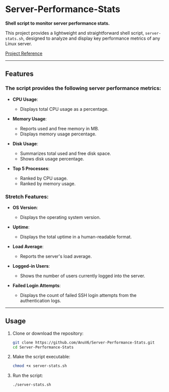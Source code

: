 # Server-Performance-Stats

**Shell script to monitor server performance stats.**

This project provides a lightweight and straightforward shell script, `server-stats.sh`, designed to analyze and display key performance metrics of any Linux server.

[Project Reference](https://roadmap.sh/projects/server-stats)

---

## Features

### The script provides the following server performance metrics:

- **CPU Usage**:
  - Displays total CPU usage as a percentage.

- **Memory Usage**:
  - Reports used and free memory in MB.
  - Displays memory usage percentage.

- **Disk Usage**:
  - Summarizes total used and free disk space.
  - Shows disk usage percentage.

- **Top 5 Processes**:
  - Ranked by CPU usage.
  - Ranked by memory usage.

### Stretch Features:
- **OS Version**:
  - Displays the operating system version.
  
- **Uptime**:
  - Displays the total uptime in a human-readable format.

- **Load Average**:
  - Reports the server's load average.

- **Logged-in Users**:
  - Shows the number of users currently logged into the server.

- **Failed Login Attempts**:
  - Displays the count of failed SSH login attempts from the authentication logs.

---

## Usage

1. Clone or download the repository:
   ```bash
   git clone https://github.com/AnuV6/Server-Performance-Stats.git
   cd Server-Performance-Stats
   ```

2. Make the script executable:
   ```bash
   chmod +x server-stats.sh
   ```

3. Run the script:
   ```bash
   ./server-stats.sh
   ```

